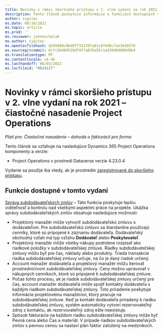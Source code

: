 ```yaml
---
title: Novinky v rámci skoršieho prístupu v 2. vlne vydaní na rok 2021 – čiastočné nasadenie Project Operations
description: Tento článok poskytuje informácie o funkciách dostupných vo verzii 2021 s predčasným prístupom zjednodušeného nasadenia Project Operations.
author: sigitac
ms.date: 08/10/2021
ms.topic: article
ms.prod: ''
ms.reviewer: johnmichalak
ms.author: sigitac
ms.openlocfilehash: d245868c8bd9ff332707a81c074d6c7ae3649378
ms.sourcegitcommit: 6cfc50d89528df977a8f6a55c1ad39d99800d9b4
ms.translationtype: MT
ms.contentlocale: sk-SK
ms.lasthandoff: 06/03/2022
ms.locfileid: "8924127"
---
```

# <a name="whats-new-2021-wave-2-early-access---project-operations-lite-deployment"></a>Novinky v rámci skoršieho prístupu v 2. vlne vydaní na rok 2021 – čiastočné nasadenie Project Operations

_Platí pre: Čiastočné nasadenie – dohoda o fakturácii pro forma_

Tento článok sa vzťahuje na nasledujúce Dynamics 365 Project Operations komponenty a verzie:

  - Project Operations v prostredí Dataverse verzie 4.23.0.4

Vydanie sa použije iba vtedy, ak je prostredie [zaregistrované do skoršieho prístupu](/power-platform/admin/opt-in-early-access-updates#how-to-enable-early-access-updates).

## <a name="features-included-in-this-release"></a>Funkcie dostupné v tomto vydaní

[Správa subdodávateľských zmlúv](/dynamics365/project-operations/pro/subcontracting/managing-subcontracts-overview) – Táto funkcia poskytuje lepšiu viditeľnosť a kontrolu nad všetkými aspektmi práce na projekte. Ukážka správy subdodávateľských zmlúv obsahuje nasledujúce možnosti:

  - Projektový manažér môže vytvoriť subdodávateľskú zmluvu s dodávateľom. Pre subdodávateľskú zmluvu sa štandardne používajú cenníky, ktoré sú pripojené k záznamu dodávateľa. Dodávateľský obchodný vzťah má typ vzťahu **Dodávateľ** alebo **Poskytovateľ**.
  - Projektový manažér môže všetky nákupy podrobne rozpísať ako riadkové položky v subdodávateľskej zmluve. Riadky subdodávateľskej zmluvy môžu byť pre čas, náklady alebo produkty. Trieda transakcie riadka subdodávateľskej zmluvy určuje, na čo je daný riadok určený.
  - Account manažér dodávateľa a projektový manažér môžu iterovať prostredníctvom subdodávateľskej zmluvy. Ceny možno upravovať v nákupných cenníkoch, ktoré sú pripojené k subdodávateľskej zmluve.
  - Počas tohto procesu, ak je riadok subdodávateľskej zmluvy určený pre čas, account manažér dodávateľa môže spojiť kontakty dodávateľa s každým riadkom subdodávateľskej zmluvy. Toto priradenie poskytuje informácie projektovému manažérovi, ktorý pracuje na subdodávateľskej zmluve. Keď je kontakt dodávateľa priradený k riadku subdodávateľskej zmluvy, systém automaticky vytvorí rezervovateľný zdroj z kontaktu, ak rezervovateľný zdroj ešte neexistuje.
  - Spôsob fakturácie na každom riadku subdodávateľskej zmluvy môže byť Pevná cena alebo Čas a materiál. V prípade riadkov subdodávateľských zmlúv s pevnou cenou sa nastaví plán faktúr založený na medzníkoch.
